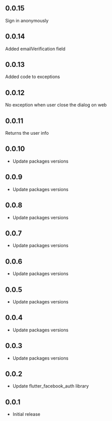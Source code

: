 ## 0.0.15

Sign in anonymously
## 0.0.14

Added emailVerification field
## 0.0.13

Added code to exceptions

## 0.0.12

No exception when user close the dialog on web

## 0.0.11

Returns the user info

## 0.0.10

* Update packages versions
## 0.0.9

* Update packages versions
## 0.0.8

* Update packages versions
## 0.0.7

* Update packages versions
## 0.0.6

* Update packages versions
## 0.0.5

* Update packages versions

## 0.0.4

* Update packages versions

## 0.0.3

* Update packages versions

## 0.0.2

* Update flutter_facebook_auth library

## 0.0.1

* Initial release
